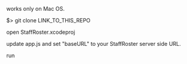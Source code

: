 works only on Mac OS.

$> git clone LINK_TO_THIS_REPO

open StaffRoster.xcodeproj

update app.js and set "baseURL" to your StaffRoster server side URL.

run
